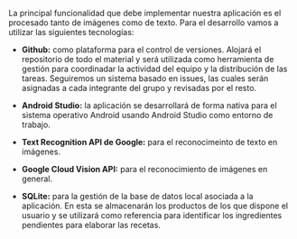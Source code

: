 La principal funcionalidad que debe implementar nuestra aplicación es el procesado tanto de imágenes como de texto.
Para el desarrollo vamos a utilizar las siguientes tecnologías:

- **Github:** como plataforma para el control de versiones. Alojará el repositorio de todo el material y será utilizada como
  herramienta de gestión para coordinadar la actividad del equipo y la distribución de las tareas. Seguiremos un sistema basado
  en issues, las cuales serán asignadas a cada integrante del grupo y revisadas por el resto.
  
- **Android Studio:** la aplicación se desarrollará de forma nativa para el sistema operativo Android usando Android Studio
  como entorno de trabajo.
  
- **Text Recognition API de Google:** para el reconocimeinto de texto en imágenes.

- **Google Cloud Vision API:** para el reconocimiento de imágenes en general.

- **SQLite:** para la gestión de la base de datos local asociada a la aplicación. En esta se almacenarán los productos de los que
  dispone el usuario y se utilizará como referencia para identificar los ingredientes pendientes para elaborar las recetas.
